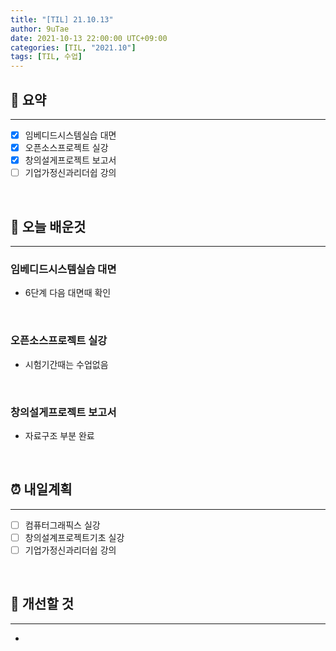 ```yaml
---
title: "[TIL] 21.10.13"
author: 9uTae
date: 2021-10-13 22:00:00 UTC+09:00
categories: [TIL, "2021.10"]
tags: [TIL, 수업]
---
```


## 🏁 요약

---

- [x] 임베디드시스템실습 대면
- [x] 오픈소스프로젝트 실강
- [x] 창의설게프로젝트 보고서
- [ ] 기업가정신과리더쉽 강의

<br>

## 📑 오늘 배운것

---

### 임베디드시스템실습 대면

- 6단계 다음 대면때 확인

<br>

### 오픈소스프로젝트 실강

- 시험기간때는 수업없음

<br>

### 창의설게프로젝트 보고서

- 자료구조 부분 완료

<br>

## ⏰ 내일계획

---

- [ ] 컴퓨터그래픽스 실강
- [ ] 창의설계프로젝트기초 실강
- [ ] 기업가정신과리더쉽 강의

<br>

## 🧷 개선할 것

---

- 

<br>
